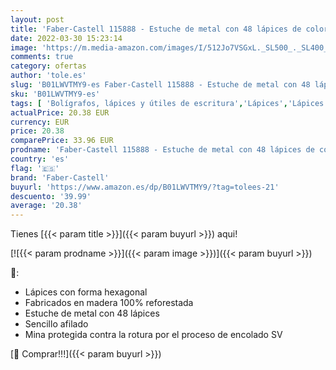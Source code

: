 ```yaml
---
layout: post
title: 'Faber-Castell 115888 - Estuche de metal con 48 lápices de colores  2 ecolápices de grafito  goma de borrar y afilalápices  multicolor'
date: 2022-03-30 15:23:14
image: 'https://m.media-amazon.com/images/I/512Jo7VSGxL._SL500_._SL400_.jpg'
comments: true
category: ofertas
author: 'tole.es'
slug: 'B01LWVTMY9-es Faber-Castell 115888 - Estuche de metal con 48 lápices de...'
sku: 'B01LWVTMY9-es'
tags: [ 'Bolígrafos, lápices y útiles de escritura','Lápices','Lápices de colores para adultos','Oficina y papelería','borrar','de','faber-castell','goma','lápices', ]
actualPrice: 20.38 EUR
currency: EUR
price: 20.38
comparePrice: 33.96 EUR
prodname: 'Faber-Castell 115888 - Estuche de metal con 48 lápices de colores  2 ecolápices de grafito  goma de borrar y afilalápices  multicolor'
country: 'es'
flag: '🇪🇸'
brand: 'Faber-Castell'
buyurl: 'https://www.amazon.es/dp/B01LWVTMY9/?tag=tolees-21'
descuento: '39.99'
average: '20.38'
---
```


Tienes [{{< param title >}}]({{< param buyurl >}}) aqui!

[![{{< param prodname >}}]({{< param image >}})]({{< param buyurl >}})

🔎:

- Lápices con forma hexagonal
- Fabricados en madera 100% reforestada
- Estuche de metal con 48 lápices
- Sencillo afilado
- Mina protegida contra la rotura por el proceso de encolado SV

[🛒 Comprar!!!]({{< param buyurl >}})
